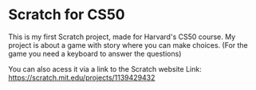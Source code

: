 # Scratch for CS50

This is my first Scratch project, made for Harvard's CS50 course.
My project is about a game with story where you can make choices.
(For the game you need a keyboard to answer the questions)

You can also acess it via a link to the Scratch website
Link: https://scratch.mit.edu/projects/1139429432
